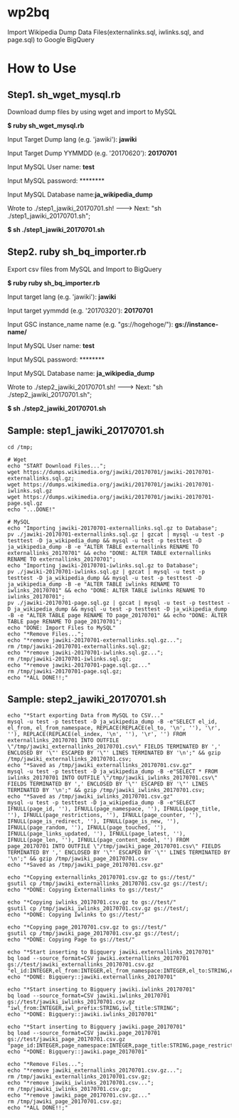 # wp2bq
Import Wikipedia Dump Data Files(externalinks.sql, iwlinks.sql, and page.sql) to Google BigQuery

# How to Use

## Step1. sh_wget_mysql.rb

Download dump files by using wget and import to MySQL

**$ ruby sh_wget_mysql.rb**

Input Target Dump lang (e.g. 'jawiki'): **jawiki**

Input Target Dump YYMMDD (e.g. '20170620'): **20170701**

Input MySQL User name: **test**

Input MySQL password: ********

Input MySQL Database name:**ja_wikipedia_dump**

Wrote to ./step1_jawiki_20170701.sh! ---> Next: "sh ./step1_jawiki_20170701.sh";

**$ sh ./step1_jawiki_20170701.sh**

## Step2. ruby sh_bq_importer.rb

Export csv files from MySQL and Import to BigQuery

**$ ruby ruby sh_bq_importer.rb**

Input target lang (e.g. 'jawiki'): **jawiki**

Input target yymmdd (e.g. '20170320'): **20170701**

Input GSC instance_name name (e.g. "gs://hogehoge/"): **gs://instance-name/**

Input MySQL User name: **test**

Input MySQL password: ********

Input MySQL Database name: **ja_wikipedia_dump**

Wrote to ./step2_jawiki_20170701.sh! ---> Next: "sh ./step2_jawiki_20170701.sh";

**$ sh ./step2_jawiki_20170701.sh**

## Sample: step1_jawiki_20170701.sh
```
cd /tmp;

# Wget
echo "START Download Files...";
wget https://dumps.wikimedia.org/jawiki/20170701/jawiki-20170701-externallinks.sql.gz;
wget https://dumps.wikimedia.org/jawiki/20170701/jawiki-20170701-iwlinks.sql.gz
wget https://dumps.wikimedia.org/jawiki/20170701/jawiki-20170701-page.sql.gz
echo "...DONE!"

# MySQL
echo "Importing jawiki-20170701-externallinks.sql.gz to Database";
pv ./jawiki-20170701-externallinks.sql.gz | gzcat | mysql -u test -p testtest -D ja_wikipedia_dump && mysql -u test -p testtest -D ja_wikipedia_dump -B -e "ALTER TABLE externallinks RENAME TO externallinks_20170701" && echo "DONE: ALTER TABLE externallinks RENAME TO externallinks_20170701";
echo "Importing jawiki-20170701-iwlinks.sql.gz to Database";
pv ./jawiki-20170701-iwlinks.sql.gz | gzcat | mysql -u test -p testtest -D ja_wikipedia_dump && mysql -u test -p testtest -D ja_wikipedia_dump -B -e "ALTER TABLE iwlinks RENAME TO iwlinks_20170701" && echo "DONE: ALTER TABLE iwlinks RENAME TO iwlinks_20170701";
pv ./jawiki-20170701-page.sql.gz | gzcat | mysql -u test -p testtest -D ja_wikipedia_dump && mysql -u test -p testtest -D ja_wikipedia_dump -B -e "ALTER TABLE page RENAME TO page_20170701" && echo "DONE: ALTER TABLE page RENAME TO page_20170701";
echo "DONE: Import Files to MySQL"
echo "*Remove Files...";
echo "*remove jawiki-20170701-externallinks.sql.gz...";
rm /tmp/jawiki-20170701-externallinks.sql.gz;
echo "*remove jawiki-20170701-iwlinks.sql.gz...";
rm /tmp/jawiki-20170701-iwlinks.sql.gz;
echo "*remove jawiki-20170701-page.sql.gz..."
rm /tmp/jawiki-20170701-page.sql.gz;
echo "*ALL DONE!!;"
```

## Sample: step2_jawiki_20170701.sh
```
echo "*Start exporting Data from MySQL to CSV..."
mysql -u test -p testtest -D ja_wikipedia_dump -B -e"SELECT el_id, el_from, el_from_namespace, REPLACE(REPLACE(el_to, '\n', ''), '\r', ''), REPLACE(REPLACE(el_index, '\n', ''), '\r', '') FROM externallinks_20170701 INTO OUTFILE \"/tmp/jawiki_externallinks_20170701.csv\" FIELDS TERMINATED BY ',' ENCLOSED BY '\"' ESCAPED BY '\"' LINES TERMINATED BY '\n';" && gzip /tmp/jawiki_externallinks_20170701.csv;
echo "*Saved as /tmp/jawiki_externallinks_20170701.csv.gz"
mysql -u test -p testtest -D ja_wikipedia_dump -B -e"SELECT * FROM iwlinks_20170701 INTO OUTFILE \"/tmp/jawiki_iwlinks_20170701.csv\" FIELDS TERMINATED BY ',' ENCLOSED BY '\"' ESCAPED BY '\"' LINES TERMINATED BY '\n';" && gzip /tmp/jawiki_iwlinks_20170701.csv;
echo "*Saved as /tmp/jawiki_iwlinks_20170701.csv.gz"
mysql -u test -p testtest -D ja_wikipedia_dump -B -e"SELECT IFNULL(page_id, ''), IFNULL(page_namespace, ''), IFNULL(page_title, ''), IFNULL(page_restrictions, ''), IFNULL(page_counter, ''), IFNULL(page_is_redirect, ''), IFNULL(page_is_new, ''), IFNULL(page_random, ''), IFNULL(page_touched, ''), IFNULL(page_links_updated, ''), IFNULL(page_latest, ''),  IFNULL(page_len, ''), IFNULL(page_content_model, '') FROM page_20170701 INTO OUTFILE \"/tmp/jawiki_page_20170701.csv\" FIELDS TERMINATED BY ',' ENCLOSED BY '\"' ESCAPED BY '\"' LINES TERMINATED BY '\n';" && gzip /tmp/jawiki_page_20170701.csv
echo "*Saved as /tmp/jawiki_page_20170701.csv.gz"

echo "*Copying externallinks_20170701.csv.gz to gs://test/"
gsutil cp /tmp/jawiki_externallinks_20170701.csv.gz gs://test/;
echo "*DONE: Copying Externallinks to gs://test/"

echo "*Copying iwlinks_20170701.csv.gz to gs://test/"
gsutil cp /tmp/jawiki_iwlinks_20170701.csv.gz gs://test/;
echo "*DONE: Copying Iwlinks to gs://test/"

echo "*Copying page_20170701.csv.gz to gs://test/"
gsutil cp /tmp/jawiki_page_20170701.csv.gz gs://test/;
echo "*DONE: Copying Page to gs://test/"

echo "*Start inserting to Bigquery jawiki.externallinks_20170701"
bq load --source_format=CSV jawiki.externallinks_20170701 gs://test/jawiki_externallinks_20170701.csv.gz "el_id:INTEGER,el_from:INTEGER,el_from_namespace:INTEGER,el_to:STRING,el_index:STRING";
echo "*DONE: Bigquery::jawiki.externallinks_20170701"

echo "*Start inserting to Bigquery jawiki.iwlinks_20170701"
bq load --source_format=CSV jawiki.iwlinks_20170701 gs://test/jawiki_iwlinks_20170701.csv.gz "iwl_from:INTEGER,iwl_prefix:STRING,iwl_title:STRING";
echo "*DONE: Bigquery::jawiki.iwlinks_20170701"

echo "*Start inserting to Bigquery jawiki.page_20170701"
bq load --source_format=CSV jawiki.page_20170701 gs://test/jawiki_page_20170701.csv.gz "page_id:INTEGER,page_namespace:INTEGER,page_title:STRING,page_restrictions:STRING,page_counter:INTEGER,page_is_redirect:INTEGER,page_is_new:INTEGER,page_random:FLOAT,page_touched:STRING,page_links_updated:STRING,page_latest:INTEGER,page_len:INTEGER,page_content_model:STRING";
echo "*DONE: Bigquery::jawiki.page_20170701"

echo "*Remove Files...";
echo "*remove jawiki_externallinks_20170701.csv.gz...";
rm /tmp/jawiki_externallinks_20170701.csv.gz;
echo "*remove jawiki_iwlinks_20170701.csv...";
rm /tmp/jawiki_iwlinks_20170701.csv.gz;
echo "*remove jawiki_page_20170701.csv.gz..."
rm /tmp/jawiki_page_20170701.csv.gz;
echo "*ALL DONE!!;"
```
